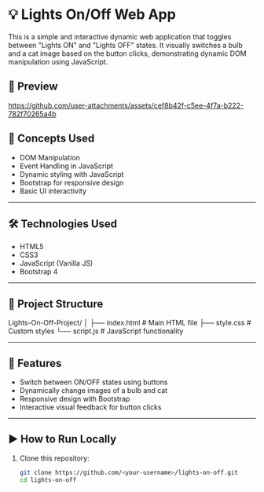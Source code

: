 # 💡 Lights On/Off Web App

This is a simple and interactive dynamic web application that toggles between "Lights ON" and "Lights OFF" states. It visually switches a bulb and a cat image based on the button clicks, demonstrating dynamic DOM manipulation using JavaScript.


## 📸 Preview

https://github.com/user-attachments/assets/cef8b42f-c5ee-4f7a-b222-782f70265a4b



## 🧠 Concepts Used

- DOM Manipulation
- Event Handling in JavaScript
- Dynamic styling with JavaScript
- Bootstrap for responsive design
- Basic UI interactivity

---

## 🛠️ Technologies Used

- HTML5
- CSS3
- JavaScript (Vanilla JS)
- Bootstrap 4

---

## 📂 Project Structure

Lights-On-Off-Project/
│
├── index.html # Main HTML file
├── style.css # Custom styles
└── script.js # JavaScript functionality


---

## 📌 Features

- Switch between ON/OFF states using buttons
- Dynamically change images of a bulb and cat
- Responsive design with Bootstrap
- Interactive visual feedback for button clicks

---

## ▶️ How to Run Locally

1. Clone this repository:
   ```bash
   git clone https://github.com/<your-username>/lights-on-off.git
   cd lights-on-off
